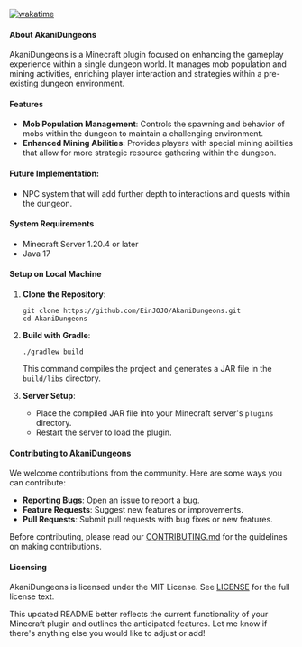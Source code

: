 [![wakatime](https://wakatime.com/badge/user/8604eeb7-fa00-4008-be52-a3985d373289/project/edea7113-66eb-4f41-ac35-eb3426cadd2a.svg)](https://wakatime.com/badge/user/8604eeb7-fa00-4008-be52-a3985d373289/project/edea7113-66eb-4f41-ac35-eb3426cadd2a)

#### About AkaniDungeons
AkaniDungeons is a Minecraft plugin focused on enhancing the gameplay experience within a single dungeon world. 
It manages mob population and mining activities, enriching player interaction and strategies within a pre-existing dungeon environment.

#### Features
- **Mob Population Management**: Controls the spawning and behavior of mobs within the dungeon to maintain a challenging environment.
- **Enhanced Mining Abilities**: Provides players with special mining abilities that allow for more strategic resource gathering within the dungeon.


#### Future Implementation: 
- NPC system that will add further depth to interactions and quests within the dungeon.

#### System Requirements
- Minecraft Server 1.20.4 or later
- Java 17

#### Setup on Local Machine
1. **Clone the Repository**:
   ```
   git clone https://github.com/EinJOJO/AkaniDungeons.git
   cd AkaniDungeons
   ```
2. **Build with Gradle**:
   ```
   ./gradlew build
   ```
   This command compiles the project and generates a JAR file in the `build/libs` directory.

3. **Server Setup**:
   - Place the compiled JAR file into your Minecraft server's `plugins` directory.
   - Restart the server to load the plugin.

#### Contributing to AkaniDungeons
We welcome contributions from the community. Here are some ways you can contribute:
- **Reporting Bugs**: Open an issue to report a bug.
- **Feature Requests**: Suggest new features or improvements.
- **Pull Requests**: Submit pull requests with bug fixes or new features.

Before contributing, please read our [CONTRIBUTING.md](LINK-TO-CONTRIBUTING.md) for the guidelines on making contributions.

#### Licensing
AkaniDungeons is licensed under the MIT License. See [LICENSE](LINK-TO-LICENSE) for the full license text.

This updated README better reflects the current functionality of your Minecraft plugin and outlines the anticipated features. Let me know if there's anything else you would like to adjust or add!
